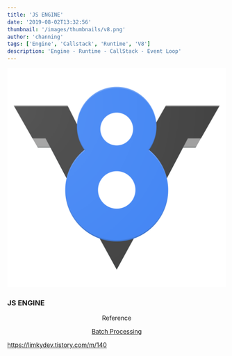 ```yaml
---
title: 'JS ENGINE'
date: '2019-08-02T13:32:56'
thumbnail: '/images/thumbnails/v8.png'
author: 'channing'
tags: ['Engine', 'Callstack', 'Runtime', 'V8']
description: 'Engine - Runtime - CallStack - Event Loop'
---
```


![v](./v.png)

### JS ENGINE

<center>
Reference <br>

[Batch Processing](https://limkydev.tistory.com/m/140)<br>

</center>

https://limkydev.tistory.com/m/140
